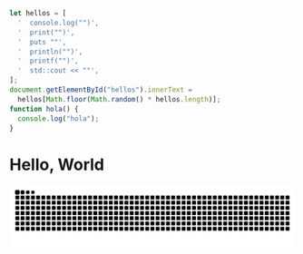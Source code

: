 <script type="text/javascript" src="/hellos.js" defer></script>

```js
let hellos = [
  '  console.log("")',
  '  print("")',
  '  puts ""',
  '  println("")',
  '  printf("")',
  '  std::cout << ""',
];
document.getElementById("hellos").innerText =
  hellos[Math.floor(Math.random() * hellos.length)];
function hola() {
  console.log("hola");
}
```

<text id="hellos"></text>

# Hello, World

<p align=center><img align="center" src="https://raw.githubusercontent.com/RIMOPA/RIMOPA/output/github-contribution-grid-snake.svg" /></p>
